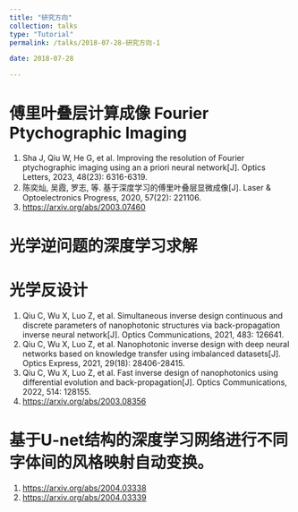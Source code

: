 ```yaml
---
title: "研究方向"
collection: talks
type: "Tutorial"
permalink: /talks/2018-07-28-研究方向-1

date: 2018-07-28

---
```



# 傅里叶叠层计算成像 Fourier Ptychographic Imaging 

1. Sha J, Qiu W, He G, et al. Improving the resolution of Fourier ptychographic imaging using an a priori neural network[J]. Optics Letters, 2023, 48(23): 6316-6319.
2. 陈奕灿, 吴霞, 罗志, 等. 基于深度学习的傅里叶叠层显微成像[J]. Laser & Optoelectronics Progress, 2020, 57(22): 221106.
3. https://arxiv.org/abs/2003.07460

# 光学逆问题的深度学习求解

# 光学反设计

1. Qiu C, Wu X, Luo Z, et al. Simultaneous inverse design continuous and discrete parameters of nanophotonic structures via back-propagation inverse neural network[J]. Optics Communications, 2021, 483: 126641.
2. Qiu C, Wu X, Luo Z, et al. Nanophotonic inverse design with deep neural networks based on knowledge transfer using imbalanced datasets[J]. Optics Express, 2021, 29(18): 28406-28415.
3. Qiu C, Wu X, Luo Z, et al. Fast inverse design of nanophotonics using differential evolution and back-propagation[J]. Optics Communications, 2022, 514: 128155.
4. https://arxiv.org/abs/2003.08356



# 基于U-net结构的深度学习网络进行不同字体间的风格映射自动变换。

1. https://arxiv.org/abs/2004.03338
2. https://arxiv.org/abs/2004.03339

